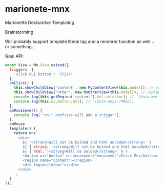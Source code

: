 # marionete-mnx
Marionette Declarative Templating

Brainstorming

Will probably support template literal tag and a renderer function as well... or something..

Goal API:
```js
const View = Mn.View.extend({
  triggers: {
    'click @ui.button': 'click'
  },
  onClick() {
    this.showChildView('content', new MyContentView(this.model)); // replaceElement: true by default
    this.showChildView('other', new MyOtherView(this.model)); // replaceElement: false by default
    console.log(this.getRegion('content').$el.selector); // '[data-mnr-1234]'
    console.log(this.ui.button.$el); // '[data-mnui-74893];
  },
  onMouseover() {
    console.log('"on-" prefixes will add a trigger');
  },
  onMouse
  template() {
    return mnx`
      <div>
        ${ '<strong>Will not be bolded and html encoded</strong>' }
        ${ { string: '<strong>Will not be bolded and html encoded</strong>' } }
        ${ { html: '<strong>Will be bolded</strong>' } }
        <button ui="button" on-mouseover="mouseover">Click Me</button>
        <region name="content"></region>
        <div region="other"></div>
      </div>
    `;
  }
});
```
